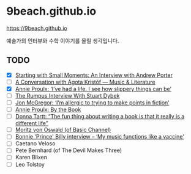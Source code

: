 # 9beach.github.io

https://9beach.github.io

예술가의 인터뷰와 수학 이야기를 올릴 생각입니다.

## TODO
- [x] [Starting with Small Moments: An Interview with Andrew Porter](http://fictionwritersreview.com/interview/starting-with-small-moments-an-interview-with-andrew-porter/)
- [ ] [A Conversation with Ágota Kristóf — Music & Literature](http://www.musicandliterature.org/features/2016/6/8/a-conversation-with-agota-kristof)
- [x] [Annie Proulx: ‘I’ve had a life. I see how slippery things can be’](https://www.theguardian.com/books/2016/jun/05/annie-proulx-ive-had-a-life-i-see-how-slippery-things-can-be)
- [ ] [The Rumpus Interview With Stuart Dybek](http://therumpus.net/2016/08/the-rumpus-interview-with-stuart-dybek/)
- [ ] [Jon McGregor: ‘I’m allergic to trying to make points in fiction’](https://www.theguardian.com/books/2017/apr/07/jon-mcgregor-reservoir-13-novel-interview)
- [ ] [Annie Proulx: By the Book](https://www.nytimes.com/2016/06/26/books/review/annie-proulx-by-the-book.html)
- [ ] [Donna Tartt: “The fun thing about writing a book is that it really is a different life”](https://www.salon.com/2013/10/22/donna_tartt_the_fun_thing_about_writing_a_book_is_that_it_really_is_a_different_life/)
- [ ] [Moritz von Oswald (of Basic Channel)](http://www.redbullmusicacademy.com/lectures/moritz-von-oswald-early-morning-freestyles)
- [ ] [Bonnie 'Prince' Billy interview – ‘My music functions like a vaccine’](http://www.telegraph.co.uk/music/interviews/will-oldham-interview-music-functions-like-vaccine/)
- [ ] Caetano Veloso
- [ ] Pete Bernhard (of The Devil Makes Three) 
- [ ] Karen Blixen
- [ ] Leo Tolstoy
